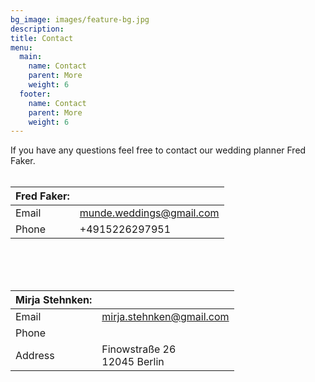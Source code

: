 ```yaml
---
bg_image: images/feature-bg.jpg
description: 
title: Contact
menu:
  main:
    name: Contact
    parent: More
    weight: 6
  footer:
    name: Contact
    parent: More
    weight: 6
---
```


If you have any questions feel free to contact our wedding planner Fred Faker.
</br>
</br>
  
|  Fred Faker:    |  |
| ----------- | ----------- |
| Email      | munde.weddings@gmail.com      |
| Phone &nbsp;&nbsp;&nbsp;&nbsp;  | +4915226297951      |
</br> 
</br>
</br>

|  Mirja Stehnken:    |  |
| ----------- | ----------- |
| Email      | mirja.stehnken@gmail.com      |
| Phone &nbsp;&nbsp;&nbsp;&nbsp;  |      |
| Address &nbsp;&nbsp;&nbsp;&nbsp;  | Finowstraße 26 </br> 12045 Berlin   |